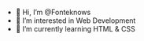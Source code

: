 - 👋 Hi, I’m @Fonteknows
- 👀 I’m interested in Web Development
- 🌱 I’m currently learning HTML & CSS


<!---
Fonteknows/Fonteknows is a ✨ special ✨ repository because its `README.md` (this file) appears on your GitHub profile.
You can click the Preview link to take a look at your changes.
--->
